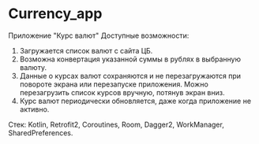 # Currency_app
Приложение "Курс валют"
Доступные возможности:
1. Загружается список валют с сайта ЦБ.
2. Возможна конвертация указанной суммы в рублях в выбранную
валюту.
3. Данные о курсах валют сохраняются и не перезагружаются при повороте экрана или
перезапуске приложения. Можно перезагрузить список курсов вручную, потянув экран вниз.
4. Курс валют периодически обновляется, даже когда приложение не активно.

Стек: Kotlin, Retrofit2, Coroutines, Room, Dagger2, WorkManager, SharedPreferences.
